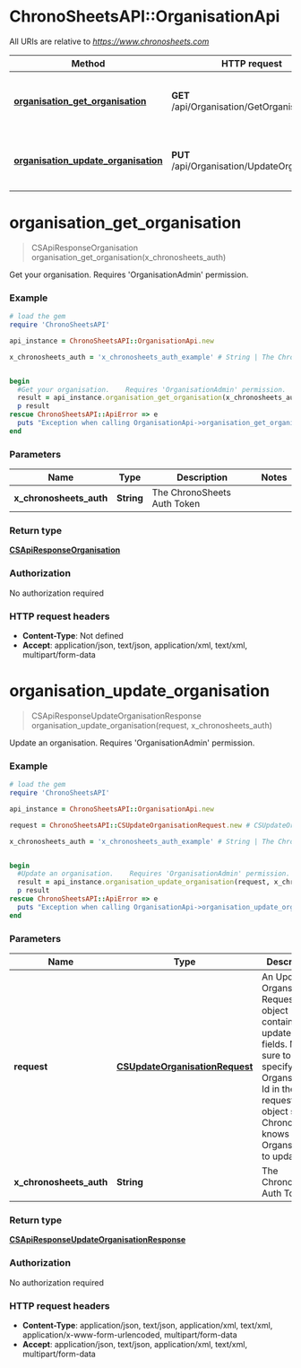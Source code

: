 # ChronoSheetsAPI::OrganisationApi

All URIs are relative to *https://www.chronosheets.com*

Method | HTTP request | Description
------------- | ------------- | -------------
[**organisation_get_organisation**](OrganisationApi.md#organisation_get_organisation) | **GET** /api/Organisation/GetOrganisation | Get your organisation.    Requires &#39;OrganisationAdmin&#39; permission.
[**organisation_update_organisation**](OrganisationApi.md#organisation_update_organisation) | **PUT** /api/Organisation/UpdateOrganisation | Update an organisation.    Requires &#39;OrganisationAdmin&#39; permission.


# **organisation_get_organisation**
> CSApiResponseOrganisation organisation_get_organisation(x_chronosheets_auth)

Get your organisation.    Requires 'OrganisationAdmin' permission.

### Example
```ruby
# load the gem
require 'ChronoSheetsAPI'

api_instance = ChronoSheetsAPI::OrganisationApi.new

x_chronosheets_auth = 'x_chronosheets_auth_example' # String | The ChronoSheets Auth Token


begin
  #Get your organisation.    Requires 'OrganisationAdmin' permission.
  result = api_instance.organisation_get_organisation(x_chronosheets_auth)
  p result
rescue ChronoSheetsAPI::ApiError => e
  puts "Exception when calling OrganisationApi->organisation_get_organisation: #{e}"
end
```

### Parameters

Name | Type | Description  | Notes
------------- | ------------- | ------------- | -------------
 **x_chronosheets_auth** | **String**| The ChronoSheets Auth Token | 

### Return type

[**CSApiResponseOrganisation**](CSApiResponseOrganisation.md)

### Authorization

No authorization required

### HTTP request headers

 - **Content-Type**: Not defined
 - **Accept**: application/json, text/json, application/xml, text/xml, multipart/form-data



# **organisation_update_organisation**
> CSApiResponseUpdateOrganisationResponse organisation_update_organisation(request, x_chronosheets_auth)

Update an organisation.    Requires 'OrganisationAdmin' permission.

### Example
```ruby
# load the gem
require 'ChronoSheetsAPI'

api_instance = ChronoSheetsAPI::OrganisationApi.new

request = ChronoSheetsAPI::CSUpdateOrganisationRequest.new # CSUpdateOrganisationRequest | An Update Organsation Request object containing updated fields.  Make sure to specify the Organsation Id in the request object so that ChronoSheets knows which Organsation to update

x_chronosheets_auth = 'x_chronosheets_auth_example' # String | The ChronoSheets Auth Token


begin
  #Update an organisation.    Requires 'OrganisationAdmin' permission.
  result = api_instance.organisation_update_organisation(request, x_chronosheets_auth)
  p result
rescue ChronoSheetsAPI::ApiError => e
  puts "Exception when calling OrganisationApi->organisation_update_organisation: #{e}"
end
```

### Parameters

Name | Type | Description  | Notes
------------- | ------------- | ------------- | -------------
 **request** | [**CSUpdateOrganisationRequest**](CSUpdateOrganisationRequest.md)| An Update Organsation Request object containing updated fields.  Make sure to specify the Organsation Id in the request object so that ChronoSheets knows which Organsation to update | 
 **x_chronosheets_auth** | **String**| The ChronoSheets Auth Token | 

### Return type

[**CSApiResponseUpdateOrganisationResponse**](CSApiResponseUpdateOrganisationResponse.md)

### Authorization

No authorization required

### HTTP request headers

 - **Content-Type**: application/json, text/json, application/xml, text/xml, application/x-www-form-urlencoded, multipart/form-data
 - **Accept**: application/json, text/json, application/xml, text/xml, multipart/form-data



